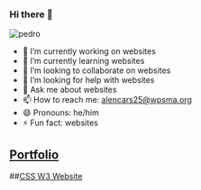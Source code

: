 ### Hi there 👋
![pedro](https://user-images.githubusercontent.com/118199944/211352602-4ada693b-f7ee-4fe9-96c2-1f68d74049ce.png)

- 🔭 I’m currently working on websites
- 🌱 I’m currently learning websites
- 👯 I’m looking to collaborate on websites
- 🤔 I’m looking for help with websites
- 💬 Ask me about websites
- 📫 How to reach me: alencars25@wpsma.org
- 😄 Pronouns: he/him
- ⚡ Fun fact: websites

## [Portfolio](https://alencars25.github.io/portfolio/index.html)

##[CSS W3 Website](https://alencars25.github.io/css!/index.html)
